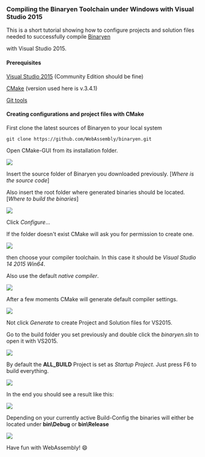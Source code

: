### Compiling the Binaryen Toolchain under Windows with Visual Studio 2015

This is a short tutorial showing how to configure projects and solution files needed to successfully compile <a href="https://github.com/WebAssembly/binaryen">Binaryen</a>

with Visual Studio 2015.

#### Prerequisites

<a href="https://www.visualstudio.com/en-US/downloads/download-visual-studio-vs.aspx">Visual Studio 2015</a> (Community Edition should be fine)

<a href="https://cmake.org/">CMake</a> (version used here is v.3.4.1)

<a href="https://git-scm.com/download/win">Git tools</a>

#### Creating configurations and project files with CMake

First clone the latest sources of Binaryen to your local system

```
git clone https://github.com/WebAssembly/binaryen.git
```

Open CMake-GUI from its installation folder.

<img src="http://fs5.directupload.net/images/160315/eqlyadws.png"/>

Insert the source folder of Binaryen you downloaded previously. [*Where is the source code*]

Also insert the root folder where generated binaries should be located. [*Where to build the binaries*]

<img src="http://fs5.directupload.net/images/160315/mhkgudz7.png"/>

Click *Configure*...

If the folder doesn't exist CMake will ask you for permission to create one.

<img src="http://fs5.directupload.net/images/160315/pkxl66re.png"/>

then choose your compiler toolchain. In this case it should be *Visual Studio 14 2015 Win64*.

Also use the default *native compiler*.

<img src="http://fs5.directupload.net/images/160315/5xp7oi3r.png"/>

After a few moments CMake will generate default compiler settings.

<img src="http://fs5.directupload.net/images/160315/r4933m5j.png"/>

Not click *Generate* to create Project and Solution files for VS2015.

Go to the build folder you set previously and double click the *binaryen.sln* to open it with VS2015.

<img src="http://fs5.directupload.net/images/160315/z5j98rdj.png"/>

By default the **ALL_BUILD** Project is set as *Startup Project*. Just press F6 to build everything.

<img src="http://fs5.directupload.net/images/160315/kwhklbwn.png"/>

In the end you should see a result like this:

<img src="http://fs5.directupload.net/images/160315/c9zz6uzh.png"/>

Depending on your currently active Build-Config the binaries will either be located under **bin\Debug** or **bin\Release**

<img src="http://fs5.directupload.net/images/160315/axm92wyp.png"/>

Have fun with WebAssembly! :smile:


